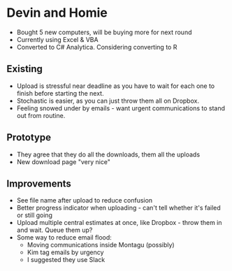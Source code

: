 # Devin and Homie
* Bought 5 new computers, will be buying more for next round
* Currently using Excel & VBA
* Converted to C# Analytica. Considering converting to R

## Existing
* Upload is stressful near deadline as you have to wait for each one to finish
  before starting the next.
* Stochastic is easier, as you can just throw them all on Dropbox.
* Feeling snowed under by emails - want urgent communications to stand out from
  routine.

## Prototype
* They agree that they do all the downloads, them all the uploads
* New download page "very nice"

## Improvements
* See file name after upload to reduce confusion
* Better progress indicator when uploading - can't tell whether it's failed or
  still going
* Upload multiple central estimates at once, like Dropbox - throw them in and 
  wait. Queue them up?
* Some way to reduce email flood:
    - Moving communications inside Montagu (possibly)
    - Kim tag emails by urgency
    - I suggested they use Slack
